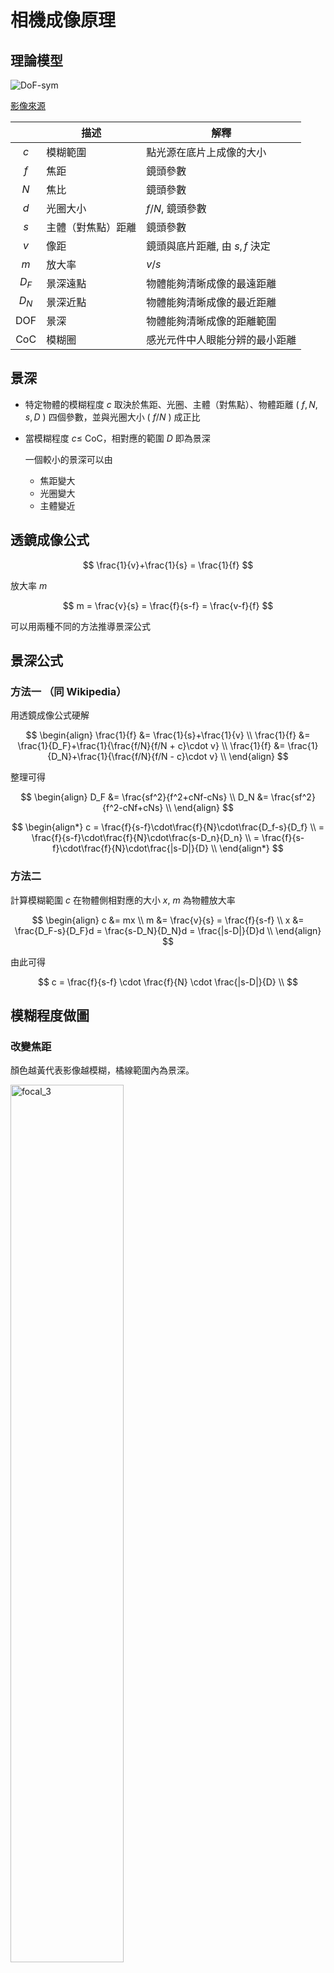 # 相機成像原理

## 理論模型

![DoF-sym](img/dslr/DoF-sym.svg)

[影像來源](https://commons.wikimedia.org/wiki/File:DoF-sym.svg)

|       | 描述 | 解釋 |
| :---: | --- | --- |
|  $c$  | 模糊範圍 | 點光源在底片上成像的大小 |
|  $f$  | 焦距 | 鏡頭參數 |
|  $N$  | 焦比 | 鏡頭參數 |
|  $d$  | 光圈大小 | $f/N$, 鏡頭參數 |
|  $s$  | 主體（對焦點）距離 | 鏡頭參數 |
|  $v$  | 像距 | 鏡頭與底片距離, 由 $s, f$ 決定 |
|  $m$  | 放大率 | $v/s$ |
| $D_F$ | 景深遠點 | 物體能夠清晰成像的最遠距離 |
| $D_N$ | 景深近點 | 物體能夠清晰成像的最近距離 |
|  DOF  | 景深 | 物體能夠清晰成像的距離範圍 |
|  CoC  | 模糊圈 | 感光元件中人眼能分辨的最小距離 |


## 景深

- 特定物體的模糊程度 $c$ 取決於焦距、光圈、主體（對焦點）、物體距離 ( $f,  N, s, D$ ) 四個參數，並與光圈大小 ( $f/N$ ) 成正比

- 當模糊程度 $c \le$ CoC，相對應的範圍 $D$ 即為景深 

  一個較小的景深可以由

  - 焦距變大
  - 光圈變大
  - 主體變近


## 透鏡成像公式

$$
\frac{1}{v}+\frac{1}{s} = \frac{1}{f}
$$

放大率 $m$

$$
m = \frac{v}{s} = \frac{f}{s-f} = \frac{v-f}{f}
$$


可以用兩種不同的方法推導景深公式

## 景深公式

### 方法一 （同 Wikipedia）

用透鏡成像公式硬解

$$
\begin{align}
\frac{1}{f} &= \frac{1}{s}+\frac{1}{v} \\
\frac{1}{f} &= \frac{1}{D_F}+\frac{1}{\frac{f/N}{f/N + c}\cdot v} \\
\frac{1}{f} &= \frac{1}{D_N}+\frac{1}{\frac{f/N}{f/N - c}\cdot v} \\
\end{align}
$$

整理可得

$$
\begin{align}
D_F &= \frac{sf^2}{f^2+cNf-cNs} \\
D_N &= \frac{sf^2}{f^2-cNf+cNs} \\
\end{align}
$$

$$
\begin{align*}
c = \frac{f}{s-f}\cdot\frac{f}{N}\cdot\frac{D_f-s}{D_f} \\
  = \frac{f}{s-f}\cdot\frac{f}{N}\cdot\frac{s-D_n}{D_n} \\
  = \frac{f}{s-f}\cdot\frac{f}{N}\cdot\frac{|s-D|}{D} \\
\end{align*}
$$

### 方法二

計算模糊範圍 $c$ 在物體側相對應的大小 $x$, $m$ 為物體放大率

$$
\begin{align}
c &= mx \\
m &= \frac{v}{s} = \frac{f}{s-f} \\
x &= \frac{D_F-s}{D_F}d = \frac{s-D_N}{D_N}d = \frac{|s-D|}{D}d \\
\end{align}
$$

由此可得

$$
c = \frac{f}{s-f} \cdot \frac{f}{N} \cdot \frac{|s-D|}{D} \\
$$


## 模糊程度做圖

### 改變焦距

顏色越黃代表影像越模糊，橘線範圍內為景深。

<img src="img/dslr/focal_3.png" alt="focal_3" style="width:60%;" />

### 改變光圈大小

顏色越黃代表影像越模糊，橘線範圍內為景深。

<img src="img/dslr/aperture_3.png" alt="aperture_3" style="width:60%;" />

### 改變主體（對焦點）位置

顏色越黃代表影像越模糊，橘線範圍內為景深。

<img src="img/dslr/objdist_2.png" alt="objdist_2" style="width:60%;" />

## 超焦距

當對焦在 $s = H$ 時，$D_F \to \infty$， $H$ 稱為超焦距

$$
D_f \to \infty, f^2+cNf-cNs = 0
$$

$$
H = f + \frac{f^2}{Nc}  \\
$$

$$
\begin{align}
D_f &\to \infty \\
D_n &= H/2 \\
\end{align}
$$

紅線為超焦距，可以看出 $D_F$ 會隨著 $s$ 接近 $H$ 而趨近無限大

顏色越黃代表影像越模糊，橘線範圍內為景深。

<img src="img/dslr/objdist_3.png" alt="objdist_3" style="width:60%;" />

## 長焦壓縮

在主體大小不變的情況下（放大率$m$ 固定），用長焦鏡頭會使遠方物體放大率增加，造成距離壓縮的效果。

為了使主體大小不變，切換長焦鏡頭必須離主體越來越遠。

下圖紅線為主體位置。可以看出在相同距離下，使用長焦鏡的物體放大率會更大。

<img src="img/dslr/mag.png" alt="mag" style="width:60%;" />

## Links

- [source code](src/dslr.py)
- [Wiki](https://zh.wikipedia.org/zh-tw/景深)
